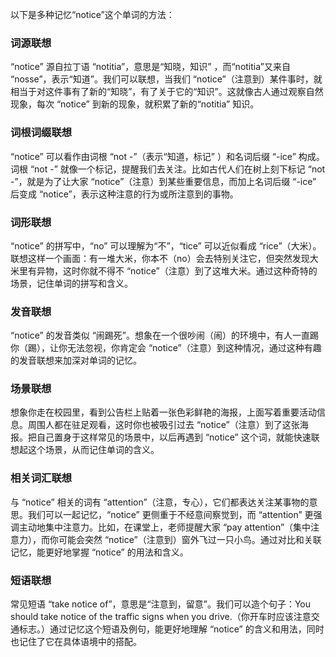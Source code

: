 以下是多种记忆“notice”这个单词的方法：

### 词源联想
“notice” 源自拉丁语 “notitia”，意思是“知晓，知识” ，而“notitia”又来自 “nosse”，表示“知道”。我们可以联想，当我们 “notice”（注意到）某件事时，就相当于对这件事有了新的“知晓”，有了关于它的“知识”。这就像古人通过观察自然现象，每次 “notice” 到新的现象，就积累了新的“notitia” 知识。

### 词根词缀联想
“notice” 可以看作由词根 “not -”（表示“知道，标记” ）和名词后缀 “-ice” 构成。词根 “not -” 就像一个标记，提醒我们去关注。比如古代人们在树上刻下标记 “not -”，就是为了让大家 “notice”（注意）到某些重要信息，而加上名词后缀 “-ice” 后变成 “notice”，表示这种注意的行为或所注意到的事物。

### 词形联想
“notice” 的拼写中，“no” 可以理解为“不”，“tice” 可以近似看成 “rice”（大米）。联想这样一个画面：有一堆大米，你本不（no）会去特别关注它，但突然发现大米里有异物，这时你就不得不 “notice”（注意）到了这堆大米。通过这种奇特的场景，记住单词的拼写和含义。

### 发音联想
“notice” 的发音类似 “闹踢死”。想象在一个很吵闹（闹）的环境中，有人一直踢你（踢），让你无法忽视，你肯定会 “notice”（注意）到这种情况，通过这种有趣的发音联想来加深对单词的记忆。

### 场景联想
想象你走在校园里，看到公告栏上贴着一张色彩鲜艳的海报，上面写着重要活动信息。周围人都在驻足观看，这时你也被吸引过去 “notice”（注意）到了这张海报。把自己置身于这样常见的场景中，以后再遇到 “notice” 这个词，就能快速联想起这个场景，从而记住单词的含义。

### 相关词汇联想
与 “notice” 相关的词有 “attention”（注意，专心），它们都表达关注某事物的意思。我们可以一起记忆，“notice” 更侧重于不经意间察觉到，而 “attention” 更强调主动地集中注意力。比如，在课堂上，老师提醒大家 “pay attention”（集中注意力），而你可能会突然 “notice”（注意到）窗外飞过一只小鸟。通过对比和关联记忆，能更好地掌握 “notice” 的用法和含义。

### 短语联想
常见短语 “take notice of”，意思是“注意到，留意”。我们可以造个句子：You should take notice of the traffic signs when you drive.（你开车时应该注意交通标志。）通过记忆这个短语及例句，能更好地理解 “notice” 的含义和用法，同时也记住了它在具体语境中的搭配。 